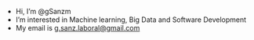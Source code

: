 - Hi, I’m @gSanzm
- I’m interested in Machine learning, Big Data and Software Development
- My email is g.sanz.laboral@gmail.com

<!---
gSanzm/gSanzm is a special repository because its `README.md` (this file) appears on your GitHub profile.
You can click the Preview link to take a look at your changes.
--->
